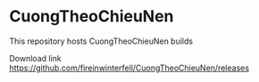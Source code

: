 # CuongTheoChieuNen
This repository hosts CuongTheoChieuNen builds

Download link
https://github.com/fireinwinterfell/CuongTheoChieuNen/releases


